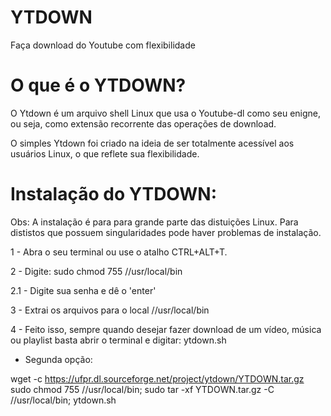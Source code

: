 # YTDOWN
Faça download do Youtube com flexibilidade

# O que é o YTDOWN?
O Ytdown é um arquivo shell Linux que usa o Youtube-dl como seu enigne, ou seja, como extensão recorrente das operações de download.

O simples Ytdown foi criado na ideia de ser totalmente acessível aos usuários Linux, o que reflete sua flexibilidade.

# Instalação do YTDOWN:
Obs: A instalação é para para grande parte das distuições Linux. Para dististos que possuem singularidades pode haver problemas de instalação.

1 - Abra o seu terminal ou use o atalho CTRL+ALT+T.

2 -  Digite: sudo chmod 755 //usr/local/bin

2.1 - Digite sua senha e dê o 'enter'

3 - Extrai os arquivos para o local //usr/local/bin

4 - Feito isso, sempre quando desejar fazer download de um vídeo, música ou playlist
basta abrir o terminal e digitar: ytdown.sh

- Segunda opção:

wget -c https://ufpr.dl.sourceforge.net/project/ytdown/YTDOWN.tar.gz
sudo chmod 755 //usr/local/bin; sudo tar -xf YTDOWN.tar.gz -C //usr/local/bin; ytdown.sh

